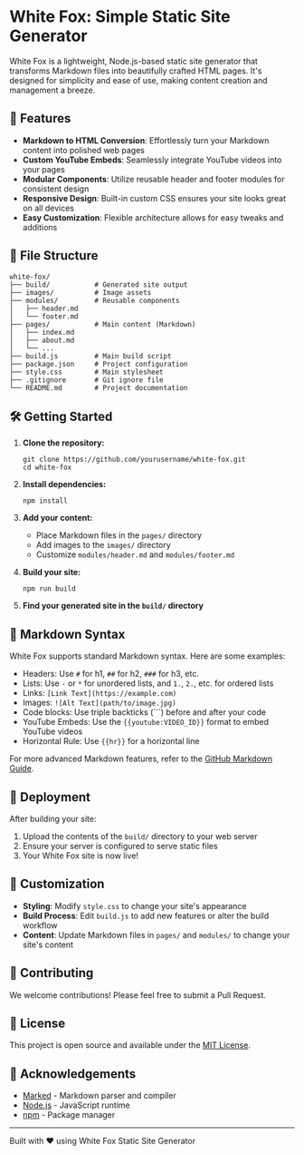 # White Fox: Simple Static Site Generator

White Fox is a lightweight, Node.js-based static site generator that transforms Markdown files into beautifully crafted HTML pages. It's designed for simplicity and ease of use, making content creation and management a breeze.

## 🚀 Features

- **Markdown to HTML Conversion**: Effortlessly turn your Markdown content into polished web pages
- **Custom YouTube Embeds**: Seamlessly integrate YouTube videos into your pages
- **Modular Components**: Utilize reusable header and footer modules for consistent design
- **Responsive Design**: Built-in custom CSS ensures your site looks great on all devices
- **Easy Customization**: Flexible architecture allows for easy tweaks and additions

## 📁 File Structure

```
white-fox/
├── build/           # Generated site output
├── images/          # Image assets
├── modules/         # Reusable components
│   ├── header.md
│   └── footer.md
├── pages/           # Main content (Markdown)
│   ├── index.md
│   ├── about.md
│   └── ...
├── build.js         # Main build script
├── package.json     # Project configuration
├── style.css        # Main stylesheet
├── .gitignore       # Git ignore file
└── README.md        # Project documentation
```

## 🛠 Getting Started

1. **Clone the repository:**
   ```
   git clone https://github.com/yourusername/white-fox.git
   cd white-fox
   ```

2. **Install dependencies:**
   ```
   npm install
   ```

3. **Add your content:**
   - Place Markdown files in the `pages/` directory
   - Add images to the `images/` directory
   - Customize `modules/header.md` and `modules/footer.md`

4. **Build your site:**
   ```
   npm run build
   ```

5. **Find your generated site in the `build/` directory**

## 📝 Markdown Syntax

White Fox supports standard Markdown syntax. Here are some examples:

- Headers: Use `#` for h1, `##` for h2, `###` for h3, etc.
- Lists: Use `-` or `*` for unordered lists, and `1.`, `2.`, etc. for ordered lists
- Links: `[Link Text](https://example.com)`
- Images: `![Alt Text](path/to/image.jpg)`
- Code blocks: Use triple backticks (```) before and after your code
- YouTube Embeds: Use the `{{youtube:VIDEO_ID}}` format to embed YouTube videos
- Horizontal Rule: Use `{{hr}}` for a horizontal line

For more advanced Markdown features, refer to the [GitHub Markdown Guide](https://guides.github.com/features/mastering-markdown/).

## 🚀 Deployment

After building your site:

1. Upload the contents of the `build/` directory to your web server
2. Ensure your server is configured to serve static files
3. Your White Fox site is now live!

## 🎨 Customization

- **Styling**: Modify `style.css` to change your site's appearance
- **Build Process**: Edit `build.js` to add new features or alter the build workflow
- **Content**: Update Markdown files in `pages/` and `modules/` to change your site's content

## 🤝 Contributing

We welcome contributions! Please feel free to submit a Pull Request.

## 📄 License

This project is open source and available under the [MIT License](LICENSE).

## 🙏 Acknowledgements

- [Marked](https://github.com/markedjs/marked) - Markdown parser and compiler
- [Node.js](https://nodejs.org/) - JavaScript runtime
- [npm](https://www.npmjs.com/) - Package manager

---

Built with ❤️ using White Fox Static Site Generator
